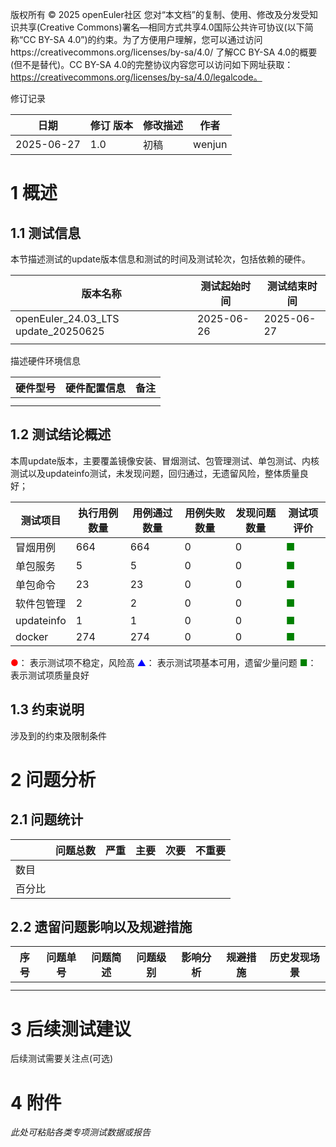 版权所有 © 2025  openEuler社区
 您对“本文档”的复制、使用、修改及分发受知识共享(Creative Commons)署名—相同方式共享4.0国际公共许可协议(以下简称“CC BY-SA 4.0”)的约束。为了方便用户理解，您可以通过访问https://creativecommons.org/licenses/by-sa/4.0/ 了解CC BY-SA 4.0的概要 (但不是替代)。CC BY-SA 4.0的完整协议内容您可以访问如下网址获取：https://creativecommons.org/licenses/by-sa/4.0/legalcode。

修订记录

| 日期 | 修订   版本 | 修改描述 | 作者 |
| ---- | ----------- | -------- | ---- |
|  2025-06-27    |   1.0          |   初稿       |    wenjun  |


# 1     概述

## 1.1   测试信息

本节描述测试的update版本信息和测试的时间及测试轮次，包括依赖的硬件。

| 版本名称 | 测试起始时间 | 测试结束时间 |
| -------- | ------------ | ------------ |
|    openEuler_24.03_LTS update_20250625      |    2025-06-26          |     2025-06-27         |
|          |              |              |

描述硬件环境信息

| 硬件型号 | 硬件配置信息 | 备注 |
| -------- | ------------ | ---- |
|          |              |      |
|          |              |      |

## 1.2    测试结论概述

本周update版本，主要覆盖镜像安装、冒烟测试、包管理测试、单包测试、内核测试以及updateinfo测试，未发现问题，回归通过，无遗留风险，整体质量良好；

| 测试项目 | 执行用例数量 | 用例通过数量 | 用例失败数量 | 发现问题数量 | 测试项评价 |
| ------- | -------- | ------- |-------- | ------- |-------- | 
| 冒烟用例 |    664      |    664      |    0     |    0     |    <font color=green>■</font>     |
| 单包服务 |     5     |    5     |    0     |    0     |   <font color=green>■</font>     |
| 单包命令 |     23     |    23     |    0     |    0    |    <font color=green>■</font>     |
| 软件包管理|    2      |    2     |    0     |    0     |    <font color=green>■</font>     |
| updateinfo |    1     |    1     |     0    |    0     |    <font color=green>■</font>     |
| docker |    274     |    274     |     0    |    0     |    <font color=green>■</font>     |

<font color=red>●</font>： 表示测试项不稳定，风险高
<font color=blue>▲</font>： 表示测试项基本可用，遗留少量问题
<font color=green>■</font>： 表示测试项质量良好

## 1.3   约束说明

涉及到的约束及限制条件

# 2  问题分析

## 2.1 问题统计

|        | 问题总数 | 严重 | 主要 | 次要 | 不重要 |
| ------ | -------- | ---- | ---- | ---- | ------ |
| 数目   |          |      |      |      |        |
| 百分比 |          |      |      |      |        |

## 2.2 遗留问题影响以及规避措施

| 序号 | 问题单号 | 问题简述 | 问题级别 | 影响分析 | 规避措施 | 历史发现场景 |
| --- | ------- | ------ | ------- | ------- | ------- | ---------- | 
|     |         |        |         |         |         |            |
|     |         |        |         |         |         |            |


# 3   后续测试建议

后续测试需要关注点(可选)

# 4     附件

*此处可粘贴各类专项测试数据或报告*

 



 

 
